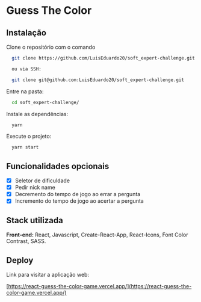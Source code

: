 # Guess The Color

## Instalação

Clone o repositório com o comando

```bash
  git clone https://github.com/LuisEduardo20/soft_expert-challenge.git

  ou via SSH:

  git clone git@github.com:LuisEduardo20/soft_expert-challenge.git
```

Entre na pasta:

```bash
  cd soft_expert-challenge/
```

Instale as dependências:

```bash
  yarn
```

Execute o projeto:

```bash
  yarn start
```

## Funcionalidades opcionais

- [x] Seletor de dificuldade
- [x] Pedir nick name
- [x] Decremento do tempo de jogo ao errar a pergunta
- [x] Incremento do tempo de jogo ao acertar a pergunta

## Stack utilizada

**Front-end:** React, Javascript, Create-React-App, React-Icons, Font Color Contrast, SASS.

## Deploy

Link para visitar a aplicação web:

[https://react-guess-the-color-game.vercel.app/](https://react-guess-the-color-game.vercel.app/)
